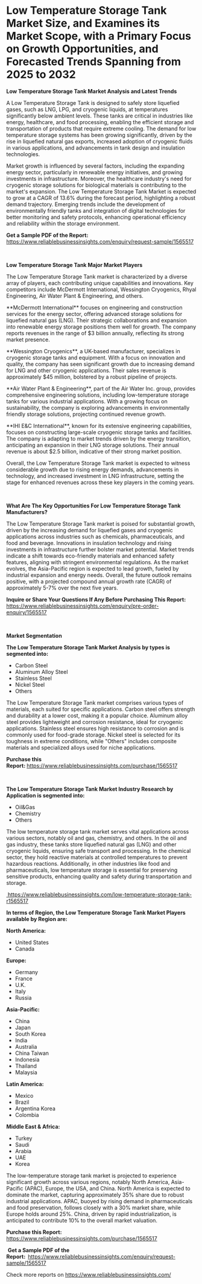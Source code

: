 <p><h1>Low Temperature Storage Tank Market Size, and Examines its Market Scope, with a Primary Focus on Growth Opportunities, and Forecasted Trends Spanning from 2025 to 2032</h1></p><p><strong>Low Temperature Storage Tank Market Analysis and Latest Trends</strong></p>
<p><p>A Low Temperature Storage Tank is designed to safely store liquefied gases, such as LNG, LPG, and cryogenic liquids, at temperatures significantly below ambient levels. These tanks are critical in industries like energy, healthcare, and food processing, enabling the efficient storage and transportation of products that require extreme cooling. The demand for low temperature storage systems has been growing significantly, driven by the rise in liquefied natural gas exports, increased adoption of cryogenic fluids in various applications, and advancements in tank design and insulation technologies.</p><p>Market growth is influenced by several factors, including the expanding energy sector, particularly in renewable energy initiatives, and growing investments in infrastructure. Moreover, the healthcare industry's need for cryogenic storage solutions for biological materials is contributing to the market's expansion. The Low Temperature Storage Tank Market is expected to grow at a CAGR of 13.6% during the forecast period, highlighting a robust demand trajectory. Emerging trends include the development of environmentally friendly tanks and integration of digital technologies for better monitoring and safety protocols, enhancing operational efficiency and reliability within the storage environment.</p></p>
<p><strong>Get a Sample PDF of the Report:&nbsp;</strong> <a href="https://www.reliablebusinessinsights.com/enquiry/request-sample/1565517?utm_campaign=2242&utm_medium=2&utm_source=Github&utm_content=ia&utm_term=11042025&utm_id=low-temperature-storage-tank">https://www.reliablebusinessinsights.com/enquiry/request-sample/1565517</a></p>
<p>&nbsp;</p>
<p><strong>Low Temperature Storage Tank Major Market Players</strong></p>
<p><p>The Low Temperature Storage Tank market is characterized by a diverse array of players, each contributing unique capabilities and innovations. Key competitors include McDermott International, Wessington Cryogenics, Rhyal Engineering, Air Water Plant & Engineering, and others.</p><p>**McDermott International** focuses on engineering and construction services for the energy sector, offering advanced storage solutions for liquefied natural gas (LNG). Their strategic collaborations and expansion into renewable energy storage positions them well for growth. The company reports revenues in the range of $3 billion annually, reflecting its strong market presence.</p><p>**Wessington Cryogenics**, a UK-based manufacturer, specializes in cryogenic storage tanks and equipment. With a focus on innovation and quality, the company has seen significant growth due to increasing demand for LNG and other cryogenic applications. Their sales revenue is approximately $45 million, bolstered by a robust pipeline of projects.</p><p>**Air Water Plant & Engineering**, part of the Air Water Inc. group, provides comprehensive engineering solutions, including low-temperature storage tanks for various industrial applications. With a growing focus on sustainability, the company is exploring advancements in environmentally friendly storage solutions, projecting continued revenue growth.</p><p>**IHI E&C International**, known for its extensive engineering capabilities, focuses on constructing large-scale cryogenic storage tanks and facilities. The company is adapting to market trends driven by the energy transition, anticipating an expansion in their LNG storage solutions. Their annual revenue is about $2.5 billion, indicative of their strong market position.</p><p>Overall, the Low Temperature Storage Tank market is expected to witness considerable growth due to rising energy demands, advancements in technology, and increased investment in LNG infrastructure, setting the stage for enhanced revenues across these key players in the coming years.</p></p>
<p>&nbsp;</p>
<p><strong>What Are The Key Opportunities For Low Temperature Storage Tank Manufacturers?</strong></p>
<p><p>The Low Temperature Storage Tank market is poised for substantial growth, driven by the increasing demand for liquefied gases and cryogenic applications across industries such as chemicals, pharmaceuticals, and food and beverage. Innovations in insulation technology and rising investments in infrastructure further bolster market potential. Market trends indicate a shift towards eco-friendly materials and enhanced safety features, aligning with stringent environmental regulations. As the market evolves, the Asia-Pacific region is expected to lead growth, fueled by industrial expansion and energy needs. Overall, the future outlook remains positive, with a projected compound annual growth rate (CAGR) of approximately 5-7% over the next five years.</p></p>
<p><strong>Inquire or Share Your Questions If Any Before Purchasing This Report:</strong> <a href="https://www.reliablebusinessinsights.com/enquiry/pre-order-enquiry/1565517?utm_campaign=2242&utm_medium=2&utm_source=Github&utm_content=ia&utm_term=11042025&utm_id=low-temperature-storage-tank">https://www.reliablebusinessinsights.com/enquiry/pre-order-enquiry/1565517</a></p>
<p>&nbsp;</p>
<p><strong>Market Segmentation</strong></p>
<p><strong>The Low Temperature Storage Tank Market Analysis by types is segmented into:</strong></p>
<p><ul><li>Carbon Steel</li><li>Aluminum Alloy Steel</li><li>Stainless Steel</li><li>Nickel Steel</li><li>Others</li></ul></p>
<p><p>The Low Temperature Storage Tank market comprises various types of materials, each suited for specific applications. Carbon steel offers strength and durability at a lower cost, making it a popular choice. Aluminum alloy steel provides lightweight and corrosion resistance, ideal for cryogenic applications. Stainless steel ensures high resistance to corrosion and is commonly used for food-grade storage. Nickel steel is selected for its toughness in extreme conditions, while "Others" includes composite materials and specialized alloys used for niche applications.</p></p>
<p><strong>Purchase this Report:&nbsp;</strong><a href="https://www.reliablebusinessinsights.com/purchase/1565517?utm_campaign=2242&utm_medium=2&utm_source=Github&utm_content=ia&utm_term=11042025&utm_id=low-temperature-storage-tank">https://www.reliablebusinessinsights.com/purchase/1565517</a></p>
<p>&nbsp;</p>
<p><strong>The Low Temperature Storage Tank Market Industry Research by Application is segmented into:</strong></p>
<p><ul><li>Oil&Gas</li><li>Chemistry</li><li>Others</li></ul></p>
<p><p>The low temperature storage tank market serves vital applications across various sectors, notably oil and gas, chemistry, and others. In the oil and gas industry, these tanks store liquefied natural gas (LNG) and other cryogenic liquids, ensuring safe transport and processing. In the chemical sector, they hold reactive materials at controlled temperatures to prevent hazardous reactions. Additionally, in other industries like food and pharmaceuticals, low temperature storage is essential for preserving sensitive products, enhancing quality and safety during transportation and storage.</p></p>
<p><a href="https://www.reliablebusinessinsights.com/low-temperature-storage-tank-r1565517?utm_campaign=2242&utm_medium=2&utm_source=Github&utm_content=ia&utm_term=11042025&utm_id=low-temperature-storage-tank">&nbsp;https://www.reliablebusinessinsights.com/low-temperature-storage-tank-r1565517</a></p>
<p><strong>In terms of Region, the Low Temperature Storage Tank Market Players available by Region are:</strong></p>
<p>
    <p> <strong> North America: </strong>
        <ul>
            <li>United States</li>
            <li>Canada</li>
        </ul>
        </p> 
    <p> <strong> Europe: </strong>
        <ul>
            <li>Germany</li>
            <li>France</li>
            <li>U.K.</li>
            <li>Italy</li>
            <li>Russia</li>
        </ul>
        </p> 
    <p> <strong> Asia-Pacific: </strong>
        <ul>
            <li>China</li>
            <li>Japan</li>
            <li>South Korea</li>
            <li>India</li>
            <li>Australia</li>
            <li>China Taiwan</li>
            <li>Indonesia</li>
            <li>Thailand</li>
            <li>Malaysia</li>
        </ul>
        </p> 
    <p> <strong> Latin America: </strong>
        <ul>
            <li>Mexico</li>
            <li>Brazil</li>
            <li>Argentina Korea</li>
            <li>Colombia</li>
        </ul>
        </p> 
    <p> <strong> Middle East & Africa: </strong>
        <ul>
            <li>Turkey</li>
            <li>Saudi</li>
            <li>Arabia</li>
            <li>UAE</li>
            <li>Korea</li>
        </ul>
    </p>
    </p>
<p><p>The low-temperature storage tank market is projected to experience significant growth across various regions, notably North America, Asia-Pacific (APAC), Europe, the USA, and China. North America is expected to dominate the market, capturing approximately 35% share due to robust industrial applications. APAC, buoyed by rising demand in pharmaceuticals and food preservation, follows closely with a 30% market share, while Europe holds around 25%. China, driven by rapid industrialization, is anticipated to contribute 10% to the overall market valuation.</p></p>
<p><strong>Purchase this Report: </strong><a href="https://www.reliablebusinessinsights.com/purchase/1565517?utm_campaign=2242&utm_medium=2&utm_source=Github&utm_content=ia&utm_term=11042025&utm_id=low-temperature-storage-tank">https://www.reliablebusinessinsights.com/purchase/1565517</a></p>
<p>&nbsp;<strong>Get a Sample PDF of the Report:&nbsp;&nbsp;</strong><a href="https://www.reliablebusinessinsights.com/enquiry/request-sample/1565517?utm_campaign=2242&utm_medium=2&utm_source=Github&utm_content=ia&utm_term=11042025&utm_id=low-temperature-storage-tank">https://www.reliablebusinessinsights.com/enquiry/request-sample/1565517</a></p>
<p><strong></strong></p>
<p>Check more reports on <a href="https://www.reliablebusinessinsights.com/?utm_campaign=2242&utm_medium=2&utm_source=Github&utm_content=ia&utm_term=11042025&utm_id=low-temperature-storage-tank">https://www.reliablebusinessinsights.com/</a></p>